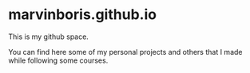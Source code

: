 # marvinboris.github.io
This is my github space.

You can find here some of my personal projects and others that I made while following some courses.
